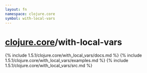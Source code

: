 ```yaml
---
layout: fn
namespace: clojure.core
symbol: with-local-vars
---
```


# [clojure.core](../)/with-local-vars

{% include 1.5.1/clojure.core/with_local_vars/docs.md %}
{% include 1.5.1/clojure.core/with_local_vars/examples.md %}
{% include 1.5.1/clojure.core/with_local_vars/src.md %}

